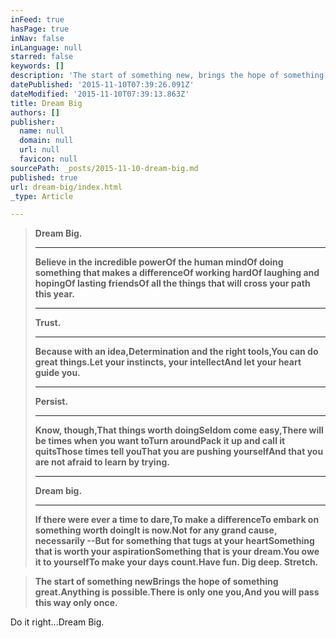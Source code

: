 ```yaml
---
inFeed: true
hasPage: true
inNav: false
inLanguage: null
starred: false
keywords: []
description: 'The start of something new, brings the hope of something great.'
datePublished: '2015-11-10T07:39:26.091Z'
dateModified: '2015-11-10T07:39:13.863Z'
title: Dream Big
authors: []
publisher:
  name: null
  domain: null
  url: null
  favicon: null
sourcePath: _posts/2015-11-10-dream-big.md
published: true
url: dream-big/index.html
_type: Article

---
```

> **Dream Big.**
> 
> ****
> 
> **Believe in the incredible powerOf the human mindOf doing something that makes a differenceOf working hardOf laughing and hopingOf lasting friendsOf all the things that will cross your path this year.**
> 
> ****
> 
> **Trust.**
> 
> ****
> 
> **Because with an idea,Determination and the right tools,You can do great things.Let your instincts, your intellectAnd let your heart guide you.**
> 
> ****
> 
> **Persist.**
> 
> ****
> 
> **Know, though,That things worth doingSeldom come easy,There will be times when you want toTurn aroundPack it up and call it quitsThose times tell youThat you are pushing yourselfAnd that you are not afraid to learn by trying.**
> 
> ****
> 
> **Dream big.**
> 
> ****
> 
> **If there were ever a time to dare,To make a differenceTo embark on something worth doingIt is now.Not for any grand cause, necessarily --But for something that tugs at your heartSomething that is worth your aspirationSomething that is your dream.You owe it to yourselfTo make your days count.Have fun. Dig deep. Stretch.**

> **The start of something newBrings the hope of something great.Anything is possible.There is only one you,And you will pass this way only once.**

Do it right...Dream Big.
